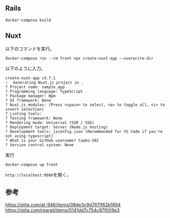 ## Rails
```
docker-compose build
```

## Nuxt
以下のコマンドを実行。
```
docker-compose run --rm front npx create-nuxt-app --overwrite-dir
```

以下のように入力。
```
create-nuxt-app v3.7.1
✨  Generating Nuxt.js project in .
? Project name: sample_app
? Programming language: TypeScript
? Package manager: Npm
? UI framework: None
? Nuxt.js modules: (Press <space> to select, <a> to toggle all, <i> to invert selection)
? Linting tools:
? Testing framework: None
? Rendering mode: Universal (SSR / SSG)
? Deployment target: Server (Node.js hosting)
? Development tools: jsconfig.json (Recommended for VS Code if you're not using typescript)
? What is your GitHub username? taako-502
? Version control system: None
```

実行
```
docker-compose up front
```

`http://localhost:8080`を開く。

## 参考
https://qiita.com/at-946/items/08de3c9d7611f62b1894
https://qiita.com/rearail/items/0141dd7c754c97f009e3

